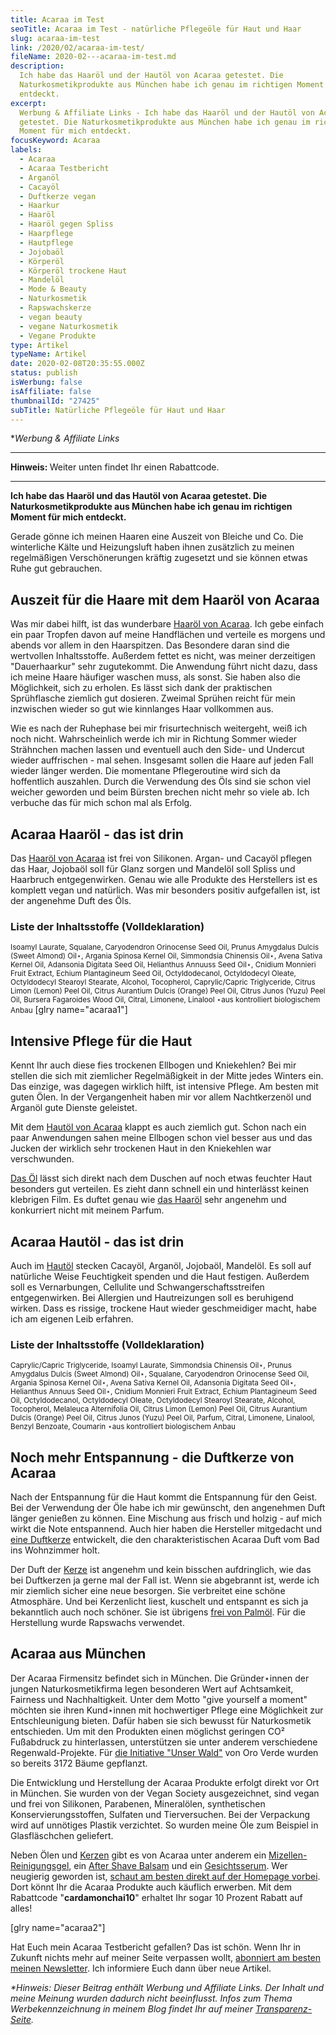 ```yaml
---
title: Acaraa im Test
seoTitle: Acaraa im Test - natürliche Pflegeöle für Haut und Haar
slug: acaraa-im-test
link: /2020/02/acaraa-im-test/
fileName: 2020-02---acaraa-im-test.md
description:
  Ich habe das Haaröl und der Hautöl von Acaraa getestet. Die
  Naturkosmetikprodukte aus München habe ich genau im richtigen Moment für mich
  entdeckt.
excerpt:
  Werbung & Affiliate Links - Ich habe das Haaröl und der Hautöl von Acaraa
  getestet. Die Naturkosmetikprodukte aus München habe ich genau im richtigen
  Moment für mich entdeckt.
focusKeyword: Acaraa
labels:
  - Acaraa
  - Acaraa Testbericht
  - Arganöl
  - Cacayöl
  - Duftkerze vegan
  - Haarkur
  - Haaröl
  - Haaröl gegen Spliss
  - Haarpflege
  - Hautpflege
  - Jojobaöl
  - Körperöl
  - Körperöl trockene Haut
  - Mandelöl
  - Mode & Beauty
  - Naturkosmetik
  - Rapswachskerze
  - vegan beauty
  - vegane Naturkosmetik
  - Vegane Produkte
type: Artikel
typeName: Artikel
date: 2020-02-08T20:35:55.000Z
status: publish
isWerbung: false
isAffiliate: false
thumbnailId: "27425"
subTitle: Natürliche Pflegeöle für Haut und Haar
---
```


\*<em>Werbung &amp; Affiliate Links</em>

<hr />

<strong>Hinweis: </strong>Weiter unten findet Ihr einen Rabattcode.

<hr />

<strong>Ich habe das Haaröl und das Hautöl von Acaraa getestet. Die
Naturkosmetikprodukte aus München habe ich genau im richtigen Moment für mich
entdeckt.</strong>

Gerade gönne ich meinen Haaren eine Auszeit von Bleiche und Co. Die winterliche
Kälte und Heizungsluft haben ihnen zusätzlich zu meinen regelmäßigen
Verschönerungen kräftig zugesetzt und sie können etwas Ruhe gut gebrauchen.

## Auszeit für die Haare mit dem Haaröl von Acaraa

Was mir dabei hilft, ist das wunderbare
<a href="https://www.adcell.de/promotion/click/promoId/196431/slotId/80259?param0=https%3A%2F%2Facaraa.com%2Fcollections%2Fhaare%2Fproducts%2Facaraa-natural-hair-oil" target="_blank" rel="noopener nofollow">Haaröl
von Acaraa</a>. Ich gebe einfach ein paar Tropfen davon auf meine Handflächen
und verteile es morgens und abends vor allem in den Haarspitzen. Das Besondere
daran sind die wertvollen Inhaltsstoffe. Außerdem fettet es nicht, was meiner
derzeitigen "Dauerhaarkur" sehr zugutekommt. Die Anwendung führt nicht dazu,
dass ich meine Haare häufiger waschen muss, als sonst. Sie haben also die
Möglichkeit, sich zu erholen. Es lässt sich dank der praktischen Sprühflasche
ziemlich gut dosieren. Zweimal Sprühen reicht für mein inzwischen wieder so gut
wie kinnlanges Haar vollkommen aus.

Wie es nach der Ruhephase bei mir frisurtechnisch weitergeht, weiß ich noch
nicht. Wahrscheinlich werde ich mir in Richtung Sommer wieder Strähnchen machen
lassen und eventuell auch den Side- und Undercut wieder auffrischen - mal sehen.
Insgesamt sollen die Haare auf jeden Fall wieder länger werden. Die momentane
Pflegeroutine wird sich da hoffentlich auszahlen. Durch die Verwendung des Öls
sind sie schon viel weicher geworden und beim Bürsten brechen nicht mehr so
viele ab. Ich verbuche das für mich schon mal als Erfolg.

## Acaraa Haaröl - das ist drin

Das
<a href="https://www.adcell.de/promotion/click/promoId/196431/slotId/80259?param0=https%3A%2F%2Facaraa.com%2Fcollections%2Fhaare%2Fproducts%2Facaraa-natural-hair-oil" target="_blank" rel="noopener nofollow">Haaröl
von Acaraa</a> ist frei von Silikonen. Argan- und Cacayöl pflegen das Haar,
Jojobaöl soll für Glanz sorgen und Mandelöl soll Spliss und Haarbruch
entgegenwirken. Genau wie alle Produkte des Herstellers ist es komplett vegan
und natürlich. Was mir besonders positiv aufgefallen ist, ist der angenehme Duft
des Öls.

### Liste der Inhaltsstoffe (Volldeklaration)

<small>Isoamyl Laurate, Squalane, Caryodendron Orinocense Seed Oil, Prunus
Amygdalus Dulcis (Sweet Almond) Oil⋆, Argania Spinosa Kernel Oil, Simmondsia
Chinensis Oil⋆, Avena Sativa Kernel Oil, Adansonia Digitata Seed Oil, Helianthus
Annuuss Seed Oil⋆, Cnidium Monnieri Fruit Extract, Echium Plantagineum Seed Oil,
Octyldodecanol, Octyldodecyl Oleate, Octyldodecyl Stearoyl Stearate, Alcohol,
Tocopherol, Caprylic/Capric Triglyceride, Citrus Limon (Lemon) Peel Oil, Citrus
Aurantium Dulcis (Orange) Peel Oil, Citrus Junos (Yuzu) Peel Oil, Bursera
Fagaroides Wood Oil, Citral, Limonene, Linalool ⋆aus kontrolliert biologischem
Anbau</small> [glry name="acaraa1"]

## Intensive Pflege für die Haut

Kennt Ihr auch diese fies trockenen Ellbogen und Kniekehlen? Bei mir stellen die
sich mit ziemlicher Regelmäßigkeit in der Mitte jedes Winters ein. Das einzige,
was dagegen wirklich hilft, ist intensive Pflege. Am besten mit guten Ölen. In
der Vergangenheit haben mir vor allem Nachtkerzenöl und Arganöl gute Dienste
geleistet.

Mit dem
<a href="https://www.adcell.de/promotion/click/promoId/196431/slotId/80259?param0=https%3A%2F%2Facaraa.com%2Fcollections%2Fkoerper%2Fproducts%2Facaraa-natural-body-oil" target="_blank" rel="noopener nofollow">Hautöl
von Acaraa</a> klappt es auch ziemlich gut. Schon nach ein paar Anwendungen
sahen meine Ellbogen schon viel besser aus und das Jucken der wirklich sehr
trockenen Haut in den Kniekehlen war verschwunden.

<a href="https://www.adcell.de/promotion/click/promoId/196431/slotId/80259?param0=https%3A%2F%2Facaraa.com%2Fcollections%2Fkoerper%2Fproducts%2Facaraa-natural-body-oil" target="_blank" rel="noopener nofollow">Das
Öl</a> lässt sich direkt nach dem Duschen auf noch etwas feuchter Haut besonders
gut verteilen. Es zieht dann schnell ein und hinterlässt keinen klebrigen Film.
Es duftet genau wie
<a href="https://www.adcell.de/promotion/click/promoId/196431/slotId/80259?param0=https%3A%2F%2Facaraa.com%2Fcollections%2Fhaare%2Fproducts%2Facaraa-natural-hair-oil" target="_blank" rel="noopener nofollow">das
Haaröl</a> sehr angenehm und konkurriert nicht mit meinem Parfum.

## Acaraa Hautöl - das ist drin

Auch im
<a href="https://www.adcell.de/promotion/click/promoId/196431/slotId/80259?param0=https%3A%2F%2Facaraa.com%2Fcollections%2Fkoerper%2Fproducts%2Facaraa-natural-body-oil" target="_blank" rel="noopener nofollow">Hautöl</a>
stecken Cacayöl, Arganöl, Jojobaöl, Mandelöl. Es soll auf natürliche Weise
Feuchtigkeit spenden und die Haut festigen. Außerdem soll es Vernarbungen,
Cellulite und Schwangerschaftsstreifen entgegenwirken. Bei Allergien und
Hautreizungen soll es beruhigend wirken. Dass es rissige, trockene Haut wieder
geschmeidiger macht, habe ich am eigenen Leib erfahren.

### Liste der Inhaltsstoffe (Volldeklaration)

<small>Caprylic/Capric Triglyceride, Isoamyl Laurate, Simmondsia Chinensis Oil⋆,
Prunus Amygdalus Dulcis (Sweet Almond) Oil⋆, Squalane, Caryodendron Orinocense
Seed Oil, Argania Spinosa Kernel Oil⋆, Avena Sativa Kernel Oil, Adansonia
Digitata Seed Oil⋆, Helianthus Annuus Seed Oil⋆, Cnidium Monnieri Fruit Extract,
Echium Plantagineum Seed Oil, Octyldodecanol, Octyldodecyl Oleate, Octyldodecyl
Stearoyl Stearate, Alcohol, Tocopherol, Melaleuca Alternifolia Oil, Citrus Limon
(Lemon) Peel Oil, Citrus Aurantium Dulcis (Orange) Peel Oil, Citrus Junos (Yuzu)
Peel Oil, Parfum, Citral, Limonene, Linalool, Benzyl Benzoate, Coumarin ⋆aus
kontrolliert biologischem Anbau</small>

## Noch mehr Entspannung - die Duftkerze von Acaraa

Nach der Entspannung für die Haut kommt die Entspannung für den Geist. Bei der
Verwendung der Öle habe ich mir gewünscht, den angenehmen Duft länger genießen
zu können. Eine Mischung aus frisch und holzig - auf mich wirkt die Note
entspannend. Auch hier haben die Hersteller mitgedacht und
<a href="https://www.adcell.de/promotion/click/promoId/196431/slotId/80259?param0=https%3A%2F%2Facaraa.com%2Fcollections%2Falle-produkte%2Fproducts%2Fduftkerze-achtsamkeit" target="_blank" rel="noopener nofollow">eine
Duftkerze</a> entwickelt, die den charakteristischen Acaraa Duft vom Bad ins
Wohnzimmer holt.

Der Duft der
<a href="https://www.adcell.de/promotion/click/promoId/196431/slotId/80259?param0=https%3A%2F%2Facaraa.com%2Fcollections%2Falle-produkte%2Fproducts%2Fduftkerze-achtsamkeit" target="_blank" rel="noopener nofollow">Kerze</a>
ist angenehm und kein bisschen aufdringlich, wie das bei Duftkerzen ja gerne mal
der Fall ist. Wenn sie abgebrannt ist, werde ich mir ziemlich sicher eine neue
besorgen. Sie verbreitet eine schöne Atmosphäre. Und bei Kerzenlicht liest,
kuschelt und entspannt es sich ja bekanntlich auch noch schöner. Sie ist
übrigens <a href="https://cardamonchai.com/2015/05/palmoel/">frei von
Palmöl</a>. Für die Herstellung wurde Rapswachs verwendet.

## Acaraa aus München

Der Acaraa Firmensitz befindet sich in München. Die Gründer⋆innen der jungen
Naturkosmetikfirma legen besonderen Wert auf Achtsamkeit, Fairness und
Nachhaltigkeit. Unter dem Motto "give yourself a moment" möchten sie ihren
Kund⋆innen mit hochwertiger Pflege eine Möglichkeit zur Entschleunigung bieten.
Dafür haben sie sich bewusst für Naturkosmetik entschieden. Um mit den Produkten
einen möglichst geringen CO² Fußabdruck zu hinterlassen, unterstützen sie unter
anderem verschiedene Regenwald-Projekte. Für
<a href="https://www.adcell.de/promotion/click/promoId/196431/slotId/80259?param0=https%3A%2F%2Facaraa.com%2Fpages%2Funser-wald" target="_blank" rel="noopener nofollow">die
Initiative "Unser Wald"</a> von Oro Verde wurden so bereits 3172 Bäume
gepflanzt.

Die Entwicklung und Herstellung der Acaraa Produkte erfolgt direkt vor Ort in
München. Sie wurden von der Vegan Society ausgezeichnet, sind vegan und frei von
Silikonen, Parabenen, Mineralölen, synthetischen Konservierungsstoffen, Sulfaten
und Tierversuchen. Bei der Verpackung wird auf unnötiges Plastik verzichtet. So
wurden meine Öle zum Beispiel in Glasfläschchen geliefert.

Neben Ölen und
<a href="https://www.adcell.de/promotion/click/promoId/196431/slotId/80259?param0=https%3A%2F%2Facaraa.com%2Fcollections%2Falle-produkte%2Fproducts%2Fduftkerze-achtsamkeit" target="_blank" rel="noopener nofollow">Kerzen</a>
gibt es von Acaraa unter anderem ein
<a href="https://www.adcell.de/promotion/click/promoId/196431/slotId/80259?param0=https%3A%2F%2Facaraa.com%2Fcollections%2Fgesicht%2Fproducts%2Fmizellen-reinigungsgel" target="_blank" rel="noopener nofollow">Mizellen-Reinigungsgel</a>,
ein
<a href="https://www.adcell.de/promotion/click/promoId/196431/slotId/80259?param0=https%3A%2F%2Facaraa.com%2Fcollections%2Fkoerper%2Fproducts%2Facaraa-natural-aftershave-balm" target="_blank" rel="noopener nofollow">After
Shave Balsam</a> und ein
<a href="https://www.adcell.de/promotion/click/promoId/196431/slotId/80259?param0=https%3A%2F%2Facaraa.com%2Fcollections%2Fgesicht%2Fproducts%2Fgesichtsserum" target="_blank" rel="noopener nofollo">Gesichtsserum</a>.
Wer neugierig geworden ist,
<a href="https://www.adcell.de/promotion/click/promoId/196431/slotId/80259?param0=https%3A%2F%2Facaraa.com%2Fcollections%2Falle-produkte" target="_blank" rel="noopener nofollow">schaut
am besten direkt auf der Homepage vorbei</a>. Dort könnt Ihr die Acaraa Produkte
auch käuflich erwerben. Mit dem Rabattcode "<strong>cardamonchai10</strong>"
erhaltet Ihr sogar 10 Prozent Rabatt auf alles!

[glry name="acaraa2"]

Hat Euch mein Acaraa Testbericht gefallen? Das ist schön. Wenn Ihr in Zukunft
nichts mehr auf meiner Seite verpassen wollt, <a href="#newsletter">abonniert am
besten meinen Newsletter</a>. Ich informiere Euch dann über neue Artikel.

<em>\*Hinweis: Dieser Beitrag enthält Werbung und Affiliate Links. Der Inhalt
und meine Meinung wurden dadurch nicht beeinflusst. Infos zum Thema
Werbekennzeichnung in meinem Blog findet Ihr auf meiner
<a href="https://cardamonchai.com/werbung/">Transparenz-Seite</a>.</em>
